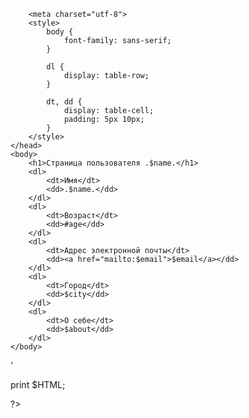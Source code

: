 <?php

$header = 'Страница пользователя ';
$name = 'Константин';
$age = '31';
$email = 'kanstantsin.litvin@gmail.com';
$city = 'Брест';
$about = 'продавец-консультант';

$HTML = '<html lang="ru">
    <head>
        <title><?php echo $name. - .$about?></title>
        <meta charset="utf-8">
        <style>
            body {
                font-family: sans-serif;  
            }
            
            dl {
                display: table-row;
            }
            
            dt, dd {
                display: table-cell;
                padding: 5px 10px;
            }
        </style>
    </head>
    <body>
        <h1>Страница пользователя .$name.</h1>
        <dl>
            <dt>Имя</dt>
            <dd>.$name.</dd>
        </dl>
        <dl>
            <dt>Возраст</dt>
            <dd>#age</dd>
        </dl>
        <dl>
            <dt>Адрес электронной почты</dt>
            <dd><a href="mailto:$email">$email</a></dd>
        </dl>
        <dl>
            <dt>Город</dt>
            <dd>$city</dd>
        </dl>
        <dl>
            <dt>О себе</dt>
            <dd>$about</dd>
        </dl>
    </body>
</html>'

print $HTML;

?>
